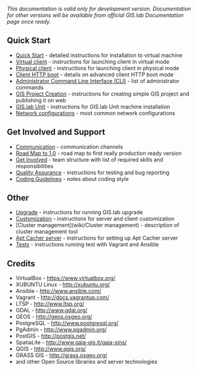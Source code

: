 _This documentation is valid only for development version. Documentation for other versions will be available from official GIS.lab Documentation page once ready._  

## Quick Start
* [Quick Start](wiki/Quick-Start) - detailed instructions for installation to virtual machine  
* [Virtual client](wiki/Virtual-Client) - instructions for launching client in virtual mode  
* [Physical client](wiki/Physical-Client) - instructions for launching client in physical mode  
* [Client HTTP boot](wiki/Client-HTTP-boot) - details on advanced client HTTP boot mode  
* [Administrator Command Line Interface (CLI)](wiki/Administrator-Command-Line-Interface-(CLI)) -  list of administrator commands  
* [GIS Project Creation](wiki/GIS-Project) - instructions for creating simple GIS project and publishing it on web
* [GIS.lab Unit](wiki/GIS.lab-Unit) - instructions for GIS.lab Unit machine installation
* [Network configurations](wiki/Network-configurations) - most common network configurations

## Get Involved and Support
* [Communication](wiki/Communication-channels) - communication channels  
* [Road Map to 1.0](wiki/Road-Map-to-1.0) - road map to first really production ready version
* [Get Involved](wiki/Get-Involved) - team structure with list of required skills and responsibilities  
* [Quality Assurance](wiki/Quality-Assurance) - instructions for testing and bug reporting  
* [Coding Guidelines](wiki/Coding-Guidelines) - notes about coding style

## Other
* [Upgrade](wiki/Upgrade) - instructions for running GIS.lab upgrade
* [Customization](wiki/Customization) - instructions for server and client customization
* [Cluster management](wiki/Cluster management) - description of cluster management tool
* [Apt Cacher server](wiki/Apt-Cacher-server) - instructions for setting up Apt Cacher server
* [Tests](wiki/Tests) - instructions running test with Vagrant and Ansible

## Credits
* VirtualBox - https://www.virtualbox.org/
* XUBUNTU Linux - http://xubuntu.org/
* Ansible - http://www.ansible.com/
* Vagrant - http://docs.vagrantup.com/
* LTSP - http://www.ltsp.org/
* GDAL - http://www.gdal.org/
* GEOS - http://geos.osgeo.org/
* PostgreSQL - http://www.postgresql.org/
* PgAdmin - http://www.pgadmin.org/
* PostGIS - http://postgis.net/
* SpatiaLite - http://www.gaia-gis.it/gaia-sins/
* QGIS - http://www.qgis.org/
* GRASS GIS - http://grass.osgeo.org/
* and other Open Source libraries and server technologies